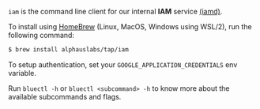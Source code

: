 `iam` is the command line client for our internal **IAM** service [(iamd)](https://github.com/mobingilabs/ouchan/tree/master/cloudrun/iamd).

To install using [HomeBrew](https://brew.sh/) (Linux, MacOS, Windows using WSL/2), run the following command:

```bash
$ brew install alphauslabs/tap/iam
```

To setup authentication, set your `GOOGLE_APPLICATION_CREDENTIALS` env variable.

Run `bluectl -h` or `bluectl <subcommand> -h` to know more about the available subcommands and flags.
